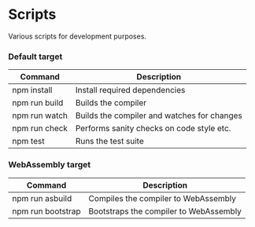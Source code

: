 Scripts
=======

Various scripts for development purposes.

### Default target

| Command           | Description
|-------------------|-------------------------------------------
| npm install       | Install required dependencies
| npm run build     | Builds the compiler
| npm run watch     | Builds the compiler and watches for changes
| npm run check     | Performs sanity checks on code style etc.
| npm test          | Runs the test suite

### WebAssembly target

| Command           | Description
|-------------------|-------------------------------------------
| npm run asbuild   | Compiles the compiler to WebAssembly
| npm run bootstrap | Bootstraps the compiler to WebAssembly
